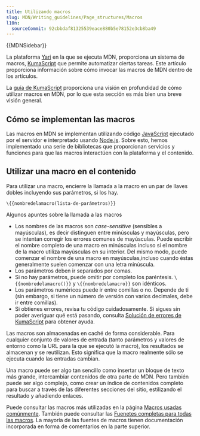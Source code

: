 ```yaml
---
title: Utilizando macros
slug: MDN/Writing_guidelines/Page_structures/Macros
l10n:
  sourceCommit: 92cbbdaf81325539eace880b5e78152e3cb8ba49
---
```


{{MDNSidebar}}

La plataforma [Yari](https://github.com/mdn/yari/tree/main/docs/what-yari-does.md) en la que se ejecuta MDN, proporciona un sistema de macros, [KumaScript](https://github.com/mdn/yari/tree/main/docs/kumascript) que permite automatizar ciertas tareas. Este artículo proporciona información sobre cómo invocar las macros de MDN dentro de los artículos.

La [guía de KumaScript](https://github.com/mdn/yari/blob/main/docs/kumascript/README.md) proporciona una visión en profundidad de cómo utilizar macros en MDN, por lo que esta sección es más bien una breve visión general.

## Cómo se implementan las macros

Las macros en MDN se implementan utilizando código [JavaScript](/es/docs/Web/JavaScript) ejecutado por el servidor e interpretado usando [Node.js](https://nodejs.org/es/). Sobre esto, hemos implementado una serie de bibliotecas que proporcionan servicios y funciones para que las macros interactúen con la plataforma y el contenido.

## Utilizar una macro en el contenido

Para utilizar una macro, encierre la llamada a la macro en un par de llaves dobles incluyendo sus parámetros, si los hay.

```plain
\{{nombredelamacro(lista-de-parámetros)}}
```

Algunos apuntes sobre la llamada a las macros

- Los nombres de las macros son _case-sensitive_ (sensibles a mayúsculas), es decir distinguen entre minúsculas y mayúsculas, pero se intentan corregir los errores comunes de mayúsculas. Puede escribir el nombre completo de una macro en minúsculas incluso si el nombre de la macro utiliza mayúsculas en su interior. Del mismo modo, puede comenzar el nombre de una macro en mayúsculas,incluso cuando éstas generalmente suelen comenzar con una letra minúscula.
- Los parámetros deben ir separados por comas.
- Si no hay parámetros, puede omitir por completo los paréntesis. `\{{nombredelamacro()}}` y `\{{nombredelamacro}}` son idénticos.
- Los parámetros numéricos puede ir entre comillas o no. Depende de ti (sin embargo, si tiene un número de versión con varios decimales, debe ir entre comillas).
- Si obtienes errores, revisa tu código cuidadosamente. Si sigues sin poder averiguar qué está pasando, consulta [Solución de errores de KumaScript](https://github.com/mdn/yari/blob/main/docs/kumascript/troubleshooting-errors.md) para obtener ayuda.

Las macros son almacenadas en caché de forma considerable. Para cualquier conjunto de valores de entrada (tanto parámetros y valores de entorno como la URL para la que se ejecutó la macro), los resultados se almacenan y se reutilizan. Esto significa que la macro realmente sólo se ejecuta cuando las entradas cambian.

Una macro puede ser algo tan sencillo como insertar un bloque de texto más grande, intercambiar contenidos de otra parte de MDN. Pero también puede ser algo complejo, como crear un índice de contenidos completo para buscar a través de las diferentes secciones del sitio, estilizando el resultado y añadiendo enlaces.

Puede consultar las macros más utilizadas en la página [Macros usadas comúnmente](/es/docs/MDN/Writing_guidelines/Page_structures/Macros/Commonly_used_macros). También puede consultar las [Fuenetes completas para todas las macros](https://github.com/mdn/yari/tree/main/kumascript/macros). La mayoría de las fuentes de macros tienen documentación incorporada en forma de comentarios en la parte superior.
